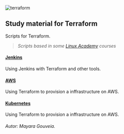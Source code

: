 ![terraform](https://user-images.githubusercontent.com/35708820/81996269-fc0d3580-9622-11ea-8d51-0dd1ae10a8ee.png)

## Study material for Terraform
Scripts for Terraform.
> *Scripts based in some [Linux Academy](https://linuxacademy.com/) courses*

#### [Jenkins](https://github.com/gb8may/terraform_scripts/tree/master/jenkins)
Using Jenkins with Terraform and other tools.

#### [AWS](https://github.com/gb8may/terraform_scripts/tree/master/aws)
Using Terraform to provision a inffrastructure on AWS.

#### [Kubernetes](https://github.com/gb8may/terraform_scripts/tree/master/kubernetes)
Using Terraform to provision a inffrastructure on AWS.

###### Autor: *Mayara Gouveia*.
